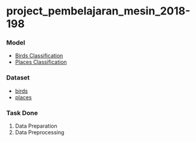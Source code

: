 # project_pembelajaran_mesin_2018-198

### Model
* [Birds Classification](https://drive.google.com/drive/folders/1r8aBd9tdk9cCmyzsnCdrenl7jLVOngaT?usp=sharing)
* [Places Classification](https://drive.google.com/drive/folders/13kc13Nd89CQTEySTGZsezWZ2sn-P4LsQ?usp=sharing)
### Dataset
* [birds](http://www.vision.caltech.edu/visipedia/CUB-200.html)
* [places](http://places2.csail.mit.edu/)

### Task Done
1. Data Preparation
2. Data Preprocessing
